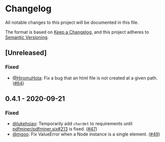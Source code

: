 # Changelog
All notable changes to this project will be documented in this file.

The format is based on [Keep a Changelog](https://keepachangelog.com/en/1.0.0/),
and this project adheres to [Semantic Versioning](https://semver.org/spec/v2.0.0.html).

## [Unreleased]

### Fixed
- [@HiromuHota][HiromuHota]: Fix a bug that an html file is not created at a given path.
  ([#64](https://github.com/HazyResearch/pdftotree/pull/64))


## 0.4.1 - 2020-09-21

### Fixed
- [@lukehsiao][lh]: Temporarily add `chardet` to requirements until
  [pdfminer/pdfminer.six#213](https://github.com/pdfminer/pdfminer.six/issues/213) is fixed.
  ([#47](https://github.com/HazyResearch/pdftotree/issues/47))
- [@mgoo][mgoo]: Fix ValueError when a Node instance is a single element.
  ([#49](https://github.com/HazyResearch/pdftotree/pull/49))

[lh]: https://github.com/lukehsiao
[mgoo]: https://github.com/mgoo
[HiromuHota]: https://github.com/HiromuHota